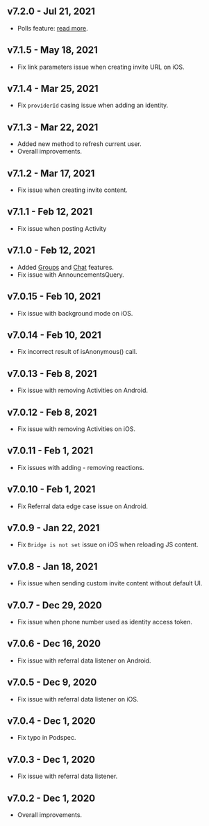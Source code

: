 ## v7.2.0 - Jul 21, 2021

+ Polls feature: [read more](https://docs.getsocial.im/guides/communities/feeds/polls/).

## v7.1.5 - May 18, 2021

+ Fix link parameters issue when creating invite URL on iOS.

## v7.1.4 - Mar 25, 2021

+ Fix `providerId` casing issue when adding an identity.

## v7.1.3 - Mar 22, 2021

+ Added new method to refresh current user.
+ Overall improvements.

## v7.1.2 - Mar 17, 2021

+ Fix issue when creating invite content.

## v7.1.1 - Feb 12, 2021

+ Fix issue when posting Activity

## v7.1.0 - Feb 12, 2021

+ Added [Groups](https://docs.getsocial.im/guides/communities/groups/) and [Chat](https://docs.getsocial.im/guides/communities/chats/) features. 
+ Fix issue with AnnouncementsQuery.

## v7.0.15 - Feb 10, 2021

+ Fix issue with background mode on iOS.

## v7.0.14 - Feb 10, 2021

+ Fix incorrect result of isAnonymous() call.

## v7.0.13 - Feb 8, 2021

+ Fix issue with removing Activities on Android.

## v7.0.12 - Feb 8, 2021

+ Fix issue with removing Activities on iOS.

## v7.0.11 - Feb 1, 2021

+ Fix issues with adding - removing reactions.

## v7.0.10 - Feb 1, 2021

+ Fix Referral data edge case issue on Android.

## v7.0.9 - Jan 22, 2021

+ Fix `Bridge is not set` issue on iOS when reloading JS content.

## v7.0.8 - Jan 18, 2021

+ Fix issue when sending custom invite content without default UI.

## v7.0.7 - Dec 29, 2020

+ Fix issue when phone number used as identity access token.

## v7.0.6 - Dec 16, 2020

+ Fix issue with referral data listener on Android.

## v7.0.5 - Dec 9, 2020

+ Fix issue with referral data listener on iOS.

## v7.0.4 - Dec 1, 2020

+ Fix typo in Podspec.

## v7.0.3 - Dec 1, 2020

+ Fix issue with referral data listener.

## v7.0.2 - Dec 1, 2020

+ Overall improvements.
